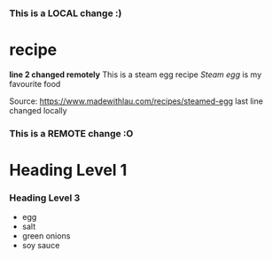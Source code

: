 ### This is a LOCAL change :)
# recipe
**line 2 changed remotely**
This is a steam egg recipe
*Steam egg* is my favourite food 

Source: https://www.madewithlau.com/recipes/steamed-egg
last line changed locally
### This is a REMOTE change :O
# Heading Level 1
### Heading Level 3

- egg
- salt
- green onions
- soy sauce